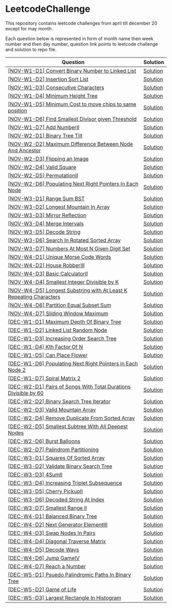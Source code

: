 # LeetcodeChallenge

This repository contains leetcode challenges from april till december 20 except for may month.  

Each question below is represented in form of month name then week number and then day number, question link points to leetcode challenge and solution to repo file.

|Question |Solution|
|---------|--------|
|[[NOV-W1-D1] Convert Binary Number to Linked List](https://leetcode.com/explore/challenge/card/november-leetcoding-challenge/564/week-1-november-1st-november-7th/3516/)|[Solution](https://github.com/amrendrabagga/LeetcodeChallenge/blob/master/src/main/java/november/week1/Day1_ConvertBinaryNumberInLinkedListToInteger.java)|
|[[NOV-W1-D2] Insertion Sort List](https://leetcode.com/explore/challenge/card/november-leetcoding-challenge/564/week-1-november-1st-november-7th/3517/)|[Solution](https://github.com/amrendrabagga/LeetcodeChallenge/blob/master/src/main/java/november/week1/Day2_InsertionSortList.java)|
|[[NOV-W1-D3] Consecutive Characters](https://leetcode.com/explore/challenge/card/november-leetcoding-challenge/564/week-1-november-1st-november-7th/3518/)|[Solution](https://github.com/amrendrabagga/LeetcodeChallenge/blob/master/src/main/java/november/week1/Day3_ConsecutiveCharacters.java)|
|[[NOV-W1-D4] Minimum Height Tree](https://leetcode.com/explore/challenge/card/november-leetcoding-challenge/564/week-1-november-1st-november-7th/3519/)|[Solution](https://github.com/amrendrabagga/LeetcodeChallenge/blob/master/src/main/java/november/week1/Day4_MinimumHeightTrees.java)|
|[[NOV-W1-D5] Minimum Cost to move chips to same position](https://leetcode.com/explore/challenge/card/november-leetcoding-challenge/564/week-1-november-1st-november-7th/3520/)|[Solution](https://github.com/amrendrabagga/LeetcodeChallenge/blob/master/src/main/java/november/week1/Day5_MinimumCostToMoveCoinsToSamePosition.java)|
|[[NOV-W1-D6] Find Smallest Divisor given Threshold](https://leetcode.com/explore/challenge/card/november-leetcoding-challenge/564/week-1-november-1st-november-7th/3521/)|[Solution](https://github.com/amrendrabagga/LeetcodeChallenge/blob/master/src/main/java/november/week1/Day6_SmallestDivisorGivenThreshold.java)|
|[[NOV-W1-D7] Add NumberII](https://leetcode.com/explore/challenge/card/november-leetcoding-challenge/564/week-1-november-1st-november-7th/3522/)|[Solution](https://github.com/amrendrabagga/LeetcodeChallenge/blob/master/src/main/java/november/week1/Day7_AddTwoNumbers2.java)|
|[[NOV-W2-D1] Binary Tree Tilt](https://leetcode.com/explore/challenge/card/november-leetcoding-challenge/565/week-2-november-8th-november-14th/3524/)|[Solution](https://github.com/amrendrabagga/LeetcodeChallenge/blob/master/src/main/java/november/week2/Day1_BinaryTreeTilt.java)|
|[[NOV-W2-D2] Maximum Difference Between Node And Ancestor](https://leetcode.com/explore/challenge/card/november-leetcoding-challenge/565/week-2-november-8th-november-14th/3525/)|[Solution](https://github.com/amrendrabagga/LeetcodeChallenge/blob/master/src/main/java/november/week2/Day2_MaximumDifferenceBetweenNodeAndAncestor.java)|
|[[NOV-W2-D3] Flipping an Image](https://leetcode.com/explore/challenge/card/november-leetcoding-challenge/565/week-2-november-8th-november-14th/3526/)|[Solution](https://github.com/amrendrabagga/LeetcodeChallenge/blob/master/src/main/java/november/week2/Day3_FlippingImage.java)|
|[[NOV-W2-D4] Valid Square](https://leetcode.com/explore/challenge/card/november-leetcoding-challenge/565/week-2-november-8th-november-14th/3527/)|[Solution](https://github.com/amrendrabagga/LeetcodeChallenge/blob/master/src/main/java/november/week2/Day4_ValidSquare.java)|
|[[NOV-W2-D5] PermutationII](https://leetcode.com/explore/challenge/card/november-leetcoding-challenge/565/week-2-november-8th-november-14th/3528/)|[Solution](https://github.com/amrendrabagga/LeetcodeChallenge/blob/master/src/main/java/november/week2/Day5_Permutation2.java)|
|[[NOV-W2-D6] Populating Next Right Pointers In Each Node](https://leetcode.com/explore/challenge/card/november-leetcoding-challenge/565/week-2-november-8th-november-14th/3529/)|[Solution](https://github.com/amrendrabagga/LeetcodeChallenge/blob/master/src/main/java/november/week2/Day6_PopulatingNextRightPointer.java)|
|[[NOV-W3-D1] Range Sum BST](https://leetcode.com/explore/challenge/card/november-leetcoding-challenge/566/week-3-november-15th-november-21st/3532/)|[Solution](https://github.com/amrendrabagga/LeetcodeChallenge/blob/master/src/main/java/november/week3/Day1_RangeSumBST.java)|
|[[NOV-W3-D2] Longest Mountain In Array](https://leetcode.com/explore/challenge/card/november-leetcoding-challenge/566/week-3-november-15th-november-21st/3533/)|[Solution](https://github.com/amrendrabagga/LeetcodeChallenge/blob/master/src/main/java/november/week3/Day2_LongestMountainInArray.java)|
|[[NOV-W3-D3] Mirror Reflection](https://leetcode.com/explore/challenge/card/november-leetcoding-challenge/566/week-3-november-15th-november-21st/3534/)|[Solution](https://github.com/amrendrabagga/LeetcodeChallenge/blob/master/src/main/java/november/week3/Day3_MirrorReflection.java)|
|[[NOV-W3-D4] Merge Intervals](https://leetcode.com/explore/challenge/card/november-leetcoding-challenge/566/week-3-november-15th-november-21st/3535/)|[Solution](https://github.com/amrendrabagga/LeetcodeChallenge/blob/master/src/main/java/november/week3/Day4_MergeIntervals.java)|
|[[NOV-W3-D5] Decode String](https://leetcode.com/explore/challenge/card/november-leetcoding-challenge/566/week-3-november-15th-november-21st/3536/)|[Solution](https://github.com/amrendrabagga/LeetcodeChallenge/blob/master/src/main/java/november/week3/Day5_DecodeString.java)|
|[[NOV-W3-D6] Search In Rotated Sorted Array](https://leetcode.com/explore/challenge/card/november-leetcoding-challenge/566/week-3-november-15th-november-21st/3537/)|[Solution](https://github.com/amrendrabagga/LeetcodeChallenge/blob/master/src/main/java/november/week3/Day6_SearchInSortedArray.java)|
|[[NOV-W3-D7] Numbers At Most N Given Digit Set](https://leetcode.com/explore/challenge/card/november-leetcoding-challenge/566/week-3-november-15th-november-21st/3538/)|[Solution](https://github.com/amrendrabagga/LeetcodeChallenge/blob/master/src/main/java/november/week3/Day7_NumbersAtMostNGivenDigitSet.java)|
|[[NOV-W4-D1] Unique Morse Code Words](https://leetcode.com/explore/challenge/card/november-leetcoding-challenge/567/week-4-november-22nd-november-28th/3540/)|[Solution](https://github.com/amrendrabagga/LeetcodeChallenge/blob/master/src/main/java/november/week4/Day1_UniqueMorseCodeWords.java)|
|[[NOV-W4-D2] House RobberIII](https://leetcode.com/explore/challenge/card/november-leetcoding-challenge/567/week-4-november-22nd-november-28th/3541/)|[Solution](https://github.com/amrendrabagga/LeetcodeChallenge/blob/master/src/main/java/november/week4/Day2_HouseRobber3.java)|
|[[NOV-W4-D3] Basic CalculatorII](https://leetcode.com/explore/challenge/card/november-leetcoding-challenge/567/week-4-november-22nd-november-28th/3542/)|[Solution](https://github.com/amrendrabagga/LeetcodeChallenge/blob/master/src/main/java/november/week4/Day3_BasicCalculator2.java)|
|[[NOV-W4-D4] Smallest Integer Divisible by K](https://leetcode.com/explore/challenge/card/november-leetcoding-challenge/567/week-4-november-22nd-november-28th/3542/)|[Solution](https://github.com/amrendrabagga/LeetcodeChallenge/blob/master/src/main/java/november/week4/Day4_SmallestIntegerDivisibleByK.java)|
|[[NOV-W4-D5] Longest Substring with At Least K Repeating Characters](https://leetcode.com/explore/challenge/card/november-leetcoding-challenge/567/week-4-november-22nd-november-28th/3543/)|[Solution](https://github.com/amrendrabagga/LeetcodeChallenge/blob/master/src/main/java/november/week4/Day5_LongestSubstringWithAtLeastKRepeatingCharacters.java)|
|[[NOV-W4-D6] Partition Equal Subset Sum](https://leetcode.com/explore/challenge/card/november-leetcoding-challenge/567/week-4-november-22nd-november-28th/3544/)|[Solution](https://github.com/amrendrabagga/LeetcodeChallenge/blob/master/src/main/java/november/week4/Day6_PartitionEqualSubsetSum.java)|
|[[NOV-W4-D7] Sliding Window Maximum](https://leetcode.com/explore/challenge/card/november-leetcoding-challenge/567/week-4-november-22nd-november-28th/3545/)|[Solution](https://github.com/amrendrabagga/LeetcodeChallenge/blob/master/src/main/java/november/week4/Day7_SlidingWindowMaximum.java)|
|[[DEC-W1-D1] Maximum Depth Of Binary Tree](https://leetcode.com/explore/challenge/card/december-leetcoding-challenge/569/week-1-december-1st-december-7th/3551/)|[Solution](https://github.com/amrendrabagga/LeetcodeChallenge/blob/master/src/main/java/december/week1/Day1_MaximumDepthOfBinaryTree.java)|
|[[DEC-W1-D2] Linked List Random Node](https://leetcode.com/explore/challenge/card/december-leetcoding-challenge/569/week-1-december-1st-december-7th/3552/)|[Solution](https://github.com/amrendrabagga/LeetcodeChallenge/blob/master/src/main/java/december/week1/Day2_LinkedListRandomNode.java)|
|[[DEC-W1-D3] Increasing Order Search Tree](https://leetcode.com/explore/challenge/card/december-leetcoding-challenge/569/week-1-december-1st-december-7th/3553/)|[Solution](https://github.com/amrendrabagga/LeetcodeChallenge/blob/master/src/main/java/december/week1/Day3_IncreasingOrderSearchTree.java)|
|[[DEC-W1-D4] Kth Factor Of N](https://leetcode.com/explore/challenge/card/december-leetcoding-challenge/569/week-1-december-1st-december-7th/3554/)|[Solution](https://github.com/amrendrabagga/LeetcodeChallenge/blob/master/src/main/java/december/week1/Day4_TheKthFactorOfN.java)|
|[[DEC-W1-D5] Can Place Flower](https://leetcode.com/explore/challenge/card/december-leetcoding-challenge/569/week-1-december-1st-december-7th/3555/)|[Solution](https://github.com/amrendrabagga/LeetcodeChallenge/blob/master/src/main/java/december/week1/Day5_CanPlaceFlowers.java)|
|[[DEC-W1-D6] Populating Next Right Pointers in Each Node 2](https://leetcode.com/explore/challenge/card/december-leetcoding-challenge/569/week-1-december-1st-december-7th/3556/)|[Solution](https://github.com/amrendrabagga/LeetcodeChallenge/blob/master/src/main/java/december/week1/Day6_PopulatingEachPointerInEachNode2.java)|
|[[DEC-W1-D7] Spiral Matrix 2](https://leetcode.com/explore/challenge/card/december-leetcoding-challenge/569/week-1-december-1st-december-7th/3557/)|[Solution](https://github.com/amrendrabagga/LeetcodeChallenge/blob/master/src/main/java/december/week1/Day7_SpiralMatrix2.java)|
|[[DEC-W2-D1] Pairs of Songs With Total Durations Divisible by 60](https://leetcode.com/explore/challenge/card/december-leetcoding-challenge/570/week-2-december-8th-december-14th/3559/)|[Solution](https://github.com/amrendrabagga/LeetcodeChallenge/blob/master/src/main/java/december/week2/Day1_NumOfPairDivisibleBy60.java)|
|[[DEC-W2-D2] Binary Search Tree Iterator](https://leetcode.com/explore/challenge/card/december-leetcoding-challenge/570/week-2-december-8th-december-14th/3560/)|[Solution](https://github.com/amrendrabagga/LeetcodeChallenge/blob/master/src/main/java/december/week2/Day2_BinarySearchTreeIterator.java)|
|[[DEC-W2-D3] Valid Mountain Array](https://leetcode.com/explore/challenge/card/december-leetcoding-challenge/570/week-2-december-8th-december-14th/3561/)|[Solution](https://github.com/amrendrabagga/LeetcodeChallenge/blob/master/src/main/java/december/week2/Day3_ValidMountainArray.java)|
|[[DEC-W2-D4] Remove Duplicate From Sorted Array](https://leetcode.com/explore/challenge/card/december-leetcoding-challenge/570/week-2-december-8th-december-14th/3562/)|[Solution](https://github.com/amrendrabagga/LeetcodeChallenge/blob/master/src/main/java/december/week2/Day4_RemoveDuplicates.java)|
|[[DEC-W2-D5] Smallest Subtree With All Deepest Nodes](https://leetcode.com/explore/challenge/card/december-leetcoding-challenge/570/week-2-december-8th-december-14th/3563/)|[Solution](https://github.com/amrendrabagga/LeetcodeChallenge/blob/master/src/main/java/december/week2/Day5_SmallestSubtreeWithAllDeepestNodes.java)|
|[[DEC-W2-D6] Burst Balloons](https://leetcode.com/explore/challenge/card/december-leetcoding-challenge/570/week-2-december-8th-december-14th/3564/)|[Solution](https://github.com/amrendrabagga/LeetcodeChallenge/blob/master/src/main/java/december/week2/Day6_BurstBalloons.java)|
|[[DEC-W2-D7] Palindrom Partitioning](https://leetcode.com/explore/challenge/card/december-leetcoding-challenge/570/week-2-december-8th-december-14th/3565/)|[Solution](https://github.com/amrendrabagga/LeetcodeChallenge/blob/master/src/main/java/december/week2/Day7_PalindromPartitioning.java)|
|[[DEC-W3-D1] Squares Of Sorted Array](https://leetcode.com/explore/challenge/card/december-leetcoding-challenge/571/week-3-december-15th-december-21st/3567/)|[Solution](https://github.com/amrendrabagga/LeetcodeChallenge/blob/master/src/main/java/december/week3/Day1_SquaresOfSortedArray.java)|
|[[DEC-W3-D2] Validate Binary Search Tree](https://leetcode.com/explore/challenge/card/december-leetcoding-challenge/571/week-3-december-15th-december-21st/3568/)|[Solution](https://github.com/amrendrabagga/LeetcodeChallenge/blob/master/src/main/java/december/week3/Day2_ValidateBinarySearchTree.java)|
|[[DEC-W3-D3] 4SumII](https://leetcode.com/explore/challenge/card/december-leetcoding-challenge/571/week-3-december-15th-december-21st/3569/)|[Solution](https://github.com/amrendrabagga/LeetcodeChallenge/blob/master/src/main/java/december/week3/Day3_4SumII.java)|
|[[DEC-W3-D4] Increasing Triplet Subsequence](https://leetcode.com/explore/challenge/card/december-leetcoding-challenge/571/week-3-december-15th-december-21st/3570/)|[Solution](https://github.com/amrendrabagga/LeetcodeChallenge/blob/master/src/main/java/december/week3/Day4_IncreasingTripletSubsequence.java)|
|[[DEC-W3-D5] Cherry PickupII](https://leetcode.com/explore/challenge/card/december-leetcoding-challenge/571/week-3-december-15th-december-21st/3571/)|[Solution](https://github.com/amrendrabagga/LeetcodeChallenge/blob/master/src/main/java/december/week3/Day5_CherryPickII.java)|
|[[DEC-W3-D6] Decoded String At Index](https://leetcode.com/explore/featured/card/december-leetcoding-challenge/571/week-3-december-15th-december-21st/3572/)|[Solution](https://github.com/amrendrabagga/LeetcodeChallenge/blob/master/src/main/java/december/week3/Day6_DecodedStringAtIndex.java)|
|[[DEC-W3-D7] Smallest Range II](https://leetcode.com/explore/challenge/card/december-leetcoding-challenge/571/week-3-december-15th-december-21st/3573/)|[Solution](https://github.com/amrendrabagga/LeetcodeChallenge/blob/master/src/main/java/december/week3/Day7_SmallestRangeII.java)|
|[[DEC-W4-D1] Balanced Binary Tree](https://leetcode.com/explore/featured/card/december-leetcoding-challenge/572/week-4-december-22nd-december-28th/3577/)|[Solution](https://github.com/amrendrabagga/LeetcodeChallenge/blob/master/src/main/java/december/week4/Day1_BalancedBinaryTree.java)|
|[[DEC-W4-D2] Next Generator ElementIII](https://leetcode.com/explore/challenge/card/december-leetcoding-challenge/572/week-4-december-22nd-december-28th/3578/)|[Solution](https://github.com/amrendrabagga/LeetcodeChallenge/blob/master/src/main/java/december/week4/Day2_NextGreaterElementIII.java)|
|[[DEC-W4-D3] Swap Nodes In Pairs](https://leetcode.com/explore/challenge/card/december-leetcoding-challenge/572/week-4-december-22nd-december-28th/3579/)|[Solution](https://github.com/amrendrabagga/LeetcodeChallenge/blob/master/src/main/java/december/week4/Day3_SwapNodesInPairs.java)|
|[[DEC-W4-D4] Diagonal Traverse Matrix](https://leetcode.com/explore/challenge/card/december-leetcoding-challenge/572/week-4-december-22nd-december-28th/3580/)|[Solution](https://github.com/amrendrabagga/LeetcodeChallenge/blob/master/src/main/java/december/week4/Day4_DiagonalTraverse.java)|
|[[DEC-W4-D5] Decode Ways](https://leetcode.com/explore/challenge/card/december-leetcoding-challenge/572/week-4-december-22nd-december-28th/3581/)|[Solution](https://github.com/amrendrabagga/LeetcodeChallenge/blob/master/src/main/java/december/week4/Day5_DecodeWays.java)|
|[[DEC-W4-D6] Jump GameIV](https://leetcode.com/explore/challenge/card/december-leetcoding-challenge/572/week-4-december-22nd-december-28th/3582/)|[Solution](https://github.com/amrendrabagga/LeetcodeChallenge/blob/master/src/main/java/december/week4/Day6_JumpGameIV.java)|
|[[DEC-W4-D7] Reach a Number](https://leetcode.com/explore/challenge/card/december-leetcoding-challenge/572/week-4-december-22nd-december-28th/3583/)|[Solution](https://github.com/amrendrabagga/LeetcodeChallenge/blob/master/src/main/java/december/week4/Day7_ReachNumber.java)|
|[[DEC-W5-D1] Psuedo Palindromic Paths In Binary Tree](https://leetcode.com/explore/challenge/card/december-leetcoding-challenge/573/week-5-december-29th-december-31st/3585/)|[Solution](https://github.com/amrendrabagga/LeetcodeChallenge/blob/master/src/main/java/december/week5/Day1_PsuedoPalindromicPathsInBinaryTree.java)|
|[[DEC-W5-D2] Game of Life](https://leetcode.com/explore/challenge/card/december-leetcoding-challenge/573/week-5-december-29th-december-31st/3586/)|[Solution](https://github.com/amrendrabagga/LeetcodeChallenge/blob/master/src/main/java/december/week5/Day2_GameOfLife.java)|
|[[DEC-W5-D3] Largest Rectangle In Histogram](https://leetcode.com/explore/challenge/card/december-leetcoding-challenge/573/week-5-december-29th-december-31st/3587/)|[Solution](https://github.com/amrendrabagga/LeetcodeChallenge/blob/master/src/main/java/december/week5/Day3_LargestRectangleInHistogram.java)|
